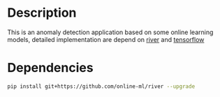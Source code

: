 # Description

This is an anomaly detection application based on some online learning models, detailed implementation are depend on
[river]() and [tensorflow]()

# Dependencies
```bash
pip install git+https://github.com/online-ml/river --upgrade
```

